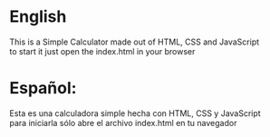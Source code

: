 # English
This is a Simple Calculator made out of HTML, CSS and JavaScript <br/>
to start it just open the index.html in your browser

# Español:
Esta es una calculadora simple hecha con HTML, CSS y JavaScript <br/>
para iniciarla sólo abre el archivo index.html en tu navegador
